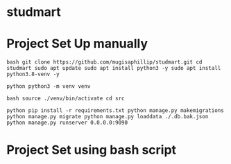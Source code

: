 # studmart

# Project Set Up manually
`bash
    git clone https://github.com/mugisaphillip/studmart.git
    cd studmart
    sudo apt update
    sudo apt install python3 -y
    sudo apt install python3.8-venv -y
`

`python
    python3 -m venv venv
`

`bash
    source ./venv/bin/activate
    cd src
`

`python
    pip install -r requirements.txt
    python manage.py makemigrations
    python manage.py migrate
    python manage.py loaddata ./.db.bak.json
    python manage.py runserver 0.0.0.0:9090
`

# Project Set using bash script
